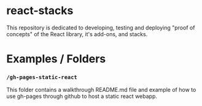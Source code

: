 # react-stacks
This repository is dedicated to developing, testing and deploying "proof of concepts" of the React library, it's add-ons, and stacks. 

# Examples / Folders

### `/gh-pages-static-react`
This folder contains a walkthrough README.md file and example of how to use gh-pages through github to host a static react webapp. 